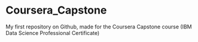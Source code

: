 # Coursera_Capstone
My first repository on Github, made for the Coursera Capstone course (IBM Data Science Professional Certificate)
